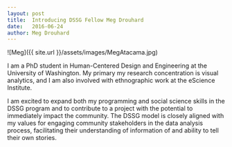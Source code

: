 ```yaml
---
layout: post
title:  Introducing DSSG Fellow Meg Drouhard
date:   2016-06-24
author: Meg Drouhard
---
```


![Meg]({{ site.url }}/assets/images/MegAtacama.jpg)

I am a PhD student in Human-Centered Design and Engineering at the University of Washington. My primary my research concentration is visual analytics, and I am also involved with ethnographic work at the eScience Institute.

I am excited to expand both my programming and social science skills in the DSSG program and to contribute to a project with the potential to immediately impact the community.  The DSSG model is closely aligned with my values for engaging community stakeholders in the data analysis process, facilitating their understanding of information of and ability to tell their own stories.
